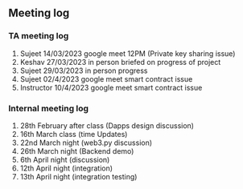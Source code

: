 ## Meeting log

### TA meeting log
1. Sujeet 14/03/2023 google meet 12PM (Private key sharing issue) 
2. Keshav 27/03/2023 in person briefed on progress of project 
3. Sujeet 29/03/2023 in person progress 
4. Sujeet 02/4/2023 google meet smart contract issue 
5. Instructor 10/4/2023 google meet smart contract issue 

### Internal meeting log
1. 28th February after class (Dapps design discussion) 
2. 16th March class (time Updates) 
3. 22nd March night (web3.py discussion) 
4. 26th March night (Backend demo) 
5. 6th April night (discussion) 
6. 12th April night (integration) 
7. 13th April night (integration testing)
